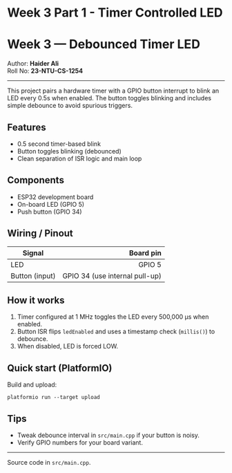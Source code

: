 # Week 3 Part 1 - Timer Controlled LED
# Week 3 — Debounced Timer LED

Author: **Haider Ali**  
Roll No: **23-NTU-CS-1254**

---

This project pairs a hardware timer with a GPIO button interrupt to blink an LED every 0.5s when enabled. The button toggles blinking and includes simple debounce to avoid spurious triggers.

## Features
- 0.5 second timer-based blink
- Button toggles blinking (debounced)
- Clean separation of ISR logic and main loop

## Components
- ESP32 development board
- On-board LED (GPIO 5)
- Push button (GPIO 34)

## Wiring / Pinout
| Signal | Board pin |
|---|---:|
| LED | GPIO 5 |
| Button (input) | GPIO 34 (use internal pull-up) |

## How it works
1. Timer configured at 1 MHz toggles the LED every 500,000 µs when enabled.
2. Button ISR flips `ledEnabled` and uses a timestamp check (`millis()`) to debounce.
3. When disabled, LED is forced LOW.

## Quick start (PlatformIO)
Build and upload:

```
platformio run --target upload
```

## Tips
- Tweak debounce interval in `src/main.cpp` if your button is noisy.
- Verify GPIO numbers for your board variant.

---

Source code in `src/main.cpp`.
